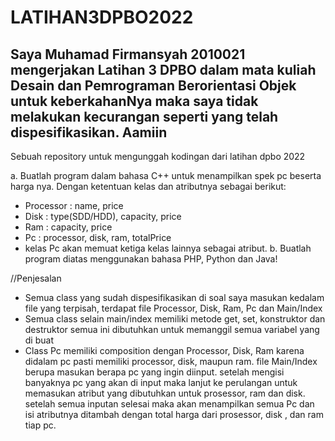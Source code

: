 # LATIHAN3DPBO2022

## Saya Muhamad Firmansyah 2010021 mengerjakan Latihan 3 DPBO dalam mata kuliah Desain dan Pemrograman Berorientasi Objek untuk keberkahanNya maka saya tidak melakukan kecurangan seperti yang telah dispesifikasikan. Aamiin

Sebuah repository untuk mengunggah kodingan dari latihan dpbo 2022

a. Buatlah program dalam bahasa C++ untuk menampilkan spek pc beserta
harga nya. Dengan ketentuan kelas dan atributnya sebagai berikut:
- Processor : name, price
- Disk : type(SDD/HDD), capacity, price
- Ram : capacity, price
- Pc : processor, disk, ram, totalPrice
- kelas Pc akan memuat ketiga kelas lainnya sebagai atribut.
b. Buatlah program diatas menggunakan bahasa PHP, Python dan Java!

//Penjesalan 

- Semua class yang sudah dispesifikasikan di soal saya masukan kedalam file yang terpisah, terdapat file Processor, Disk, Ram, Pc dan Main/Index
- Semua class selain main/index memiliki metode get, set, konstruktor dan destruktor semua ini dibutuhkan untuk memanggil semua variabel yang di buat
- Class Pc memiliki composition dengan Processor, Disk, Ram karena didalam pc pasti memiliki processor, disk, maupun ram. file Main/Index berupa masukan berapa pc yang ingin diinput. setelah mengisi banyaknya pc yang akan di input maka lanjut ke perulangan untuk memasukan atribut yang dibutuhkan untuk prosessor, ram dan disk. setelah semua inputan selesai maka akan menampilkan semua Pc dan isi atributnya ditambah dengan total harga dari prosessor, disk , dan ram tiap pc.
